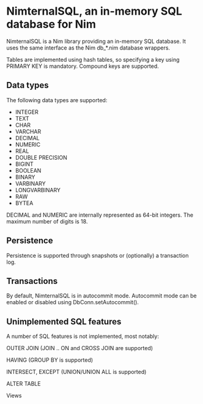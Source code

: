 # NimternalSQL, an in-memory SQL database for Nim

NimternalSQL is a Nim library providing an in-memory SQL database.
It uses the same interface as the Nim db_*.nim database wrappers.

Tables are implemented using hash tables, so specifying a key using PRIMARY KEY is mandatory.
Compound keys are supported.

## Data types

The following data types are supported:

* INTEGER
* TEXT
* CHAR
* VARCHAR
* DECIMAL
* NUMERIC
* REAL
* DOUBLE PRECISION
* BIGINT
* BOOLEAN
* BINARY
* VARBINARY
* LONGVARBINARY
* RAW
* BYTEA

DECIMAL and NUMERIC are internally represented as 64-bit integers. The maximum number of digits is 18.
 
## Persistence

Persistence is supported through snapshots or (optionally) a transaction
log.

## Transactions

By default, NimternalSQL is in autocommit mode. Autocommit mode can be
enabled or disabled using DbConn.setAutocommit().

## Unimplemented SQL features

A number of SQL features is not implemented, most notably:

OUTER JOIN (JOIN .. ON and CROSS JOIN are supported)

HAVING (GROUP BY is supported)

INTERSECT, EXCEPT (UNION/UNION ALL is supported)

ALTER TABLE

Views
